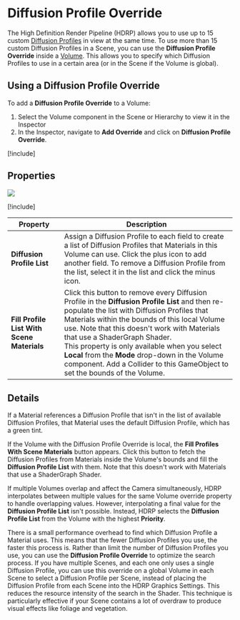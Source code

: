 # Diffusion Profile Override

The High Definition Render Pipeline (HDRP) allows you to use up to 15 custom [Diffusion Profiles](Diffusion-Profile.md) in view at the same time. To use more than 15 custom Diffusion Profiles in a Scene, you can use the **Diffusion Profile Override** inside a [Volume](Volumes.md). This allows you to specify which Diffusion Profiles to use in a certain area (or in the Scene if the Volume is global).

## Using a Diffusion Profile Override

To add a **Diffusion Profile Override** to a Volume:

1. Select the Volume component in the Scene or Hierarchy to view it in the Inspector
2. In the Inspector, navigate to **Add Override** and click on **Diffusion Profile Override**.

[!include[](snippets/volume-override-api.md)]

## Properties

![](Images\Override-DiffusionProfile1.png)

[!include[](snippets/Volume-Override-Enable-Properties.md)]

| **Property**                               | **Description**                                              |
| ------------------------------------------ | ------------------------------------------------------------ |
| **Diffusion Profile List**                 | Assign a Diffusion Profile to each field to create a list of Diffusion Profiles that Materials in this Volume can use. Click the plus icon to add another field. To remove a Diffusion Profile from the list, select it in the list and click the minus icon. |
| **Fill Profile List With Scene Materials** | Click this button to remove every Diffusion Profile in the **Diffusion Profile List** and then re-populate the list with Diffusion Profiles that Materials within the bounds of this local Volume use. Note that this doesn't work with Materials that use a ShaderGraph Shader.<br/>This property is only available when you select **Local** from the **Mode** drop-down in the Volume component. Add a Collider to this GameObject to set the bounds of the Volume. |

## Details

If a Material references a Diffusion Profile that isn't in the list of available Diffusion Profiles, that Material uses the default Diffusion Profile, which has a green tint.


If the Volume with the Diffusion Profile Override is local, the **Fill Profiles With Scene Materials** button appears. Click this button to fetch the Diffusion Profiles from Materials inside the Volume's bounds and fill the **Diffusion Profile List** with them. Note that this doesn't work with Materials that use a ShaderGraph Shader.

If multiple Volumes overlap and affect the Camera simultaneously, HDRP interpolates between multiple values for the same Volume override property to handle overlapping values. However, interpolating a final value for the **Diffusion Profile List** isn't possible. Instead, HDRP selects the **Diffusion Profile List** from the Volume with the highest **Priority**.

There is a small performance overhead to find which Diffusion Profile a Material uses. This means that the fewer Diffusion Profiles you use, the faster this process is. Rather than limit the number of Diffusion Profiles you use, you can use the **Diffusion Profile Override** to optimize the search process. If you have multiple Scenes, and each one only uses a single Diffusion Profile, you can use this override on a global Volume in each Scene to select a Diffusion Profile per Scene, instead of placing the Diffusion Profile from each Scene into the HDRP Graphics Settings. This reduces the resource intensity of the search in the Shader. This technique is particularly effective if your Scene contains a lot of overdraw to produce visual effects like foliage and vegetation.
